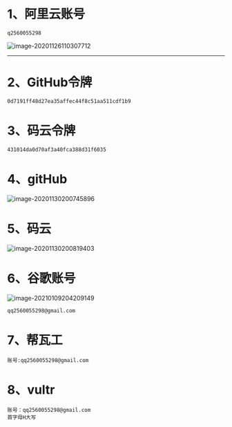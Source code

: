 # 1、阿里云账号

~~~
q2560055298
~~~

![image-20201126110307712](https://gitee.com/sheep-are-flying-in-the-sky/my-picture/raw/master/picture/image-20201126110307712.png)



---





# 2、GitHub令牌

~~~
0d7191ff48d27ea35affec44f8c51aa511cdf1b9
~~~



# 3、码云令牌

~~~
431014da0d70af3a40fca388d31f6035
~~~





# 4、gitHub

![image-20201130200745896](https://gitee.com/sheep-are-flying-in-the-sky/my-picture/raw/master/picture3/image-20201130200745896.png)





# 5、码云

![image-20201130200819403](https://gitee.com/sheep-are-flying-in-the-sky/my-picture/raw/master/picture3/image-20201130200819403.png)



# 6、谷歌账号

![image-20210109204209149](https://gitee.com/sheep-are-flying-in-the-sky/my-picture/raw/master/picture6/image-20210109204209149.png)

~~~
qq2560055298@gmail.com
~~~





# 7、帮瓦工

~~~
账号:qq2560055298@gmail.com
~~~





# 8、vultr

~~~
账号：qq2560055298@gmail.com
首字母H大写
~~~

